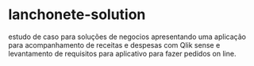# lanchonete-solution
estudo de caso para soluções de negocios apresentando uma aplicação para acompanhamento de receitas e despesas com Qlik sense
e levantamento de requisitos para aplicativo para fazer pedidos on line.
